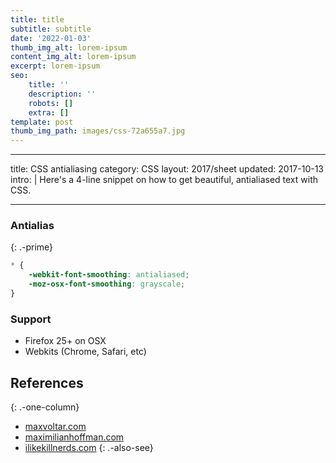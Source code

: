 ```yaml
---
title: title
subtitle: subtitle
date: '2022-01-03'
thumb_img_alt: lorem-ipsum
content_img_alt: lorem-ipsum
excerpt: lorem-ipsum
seo:
    title: ''
    description: ''
    robots: []
    extra: []
template: post
thumb_img_path: images/css-72a655a7.jpg
---
```


---

title: CSS antialiasing
category: CSS
layout: 2017/sheet
updated: 2017-10-13
intro: |
Here's a 4-line snippet on how to get beautiful, antialiased text with CSS.

---

### Antialias

{: .-prime}

```css
* {
    -webkit-font-smoothing: antialiased;
    -moz-osx-font-smoothing: grayscale;
}
```

### Support

-   Firefox 25+ on OSX
-   Webkits (Chrome, Safari, etc)

## References

{: .-one-column}

-   [maxvoltar.com](http://maxvoltar.com/archive/-webkit-font-smoothing)
-   [maximilianhoffman.com](http://maximilianhoffmann.com/posts/better-font-rendering-on-osx)
-   [ilikekillnerds.com](http://ilikekillnerds.com/2010/12/a-solution-to-stop-font-face-fonts-looking-bold-on-mac-browsers/)
    {: .-also-see}
